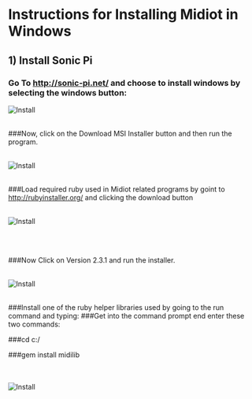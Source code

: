 # Instructions for Installing Midiot in Windows

## 1) Install Sonic Pi 

### Go To http://sonic-pi.net/ and choose to install windows by selecting the windows button:

![Install](https://github.com/mojoD/midiloops/blob/master/zzz%20-%20sonicpiload1.png)
<br><br>
  
  
      





###Now, click on the Download MSI Installer button and then run the program.
<br><br>

![Install](https://github.com/mojoD/midiloops/blob/master/zzz-%20sonicpiload2.png)
<br><br>





###Load required ruby used in Midiot related programs by goint to http://rubyinstaller.org/ and clicking the download button
<br><br>

![Install](https://github.com/mojoD/midiloops/blob/master/zzz%20-%20sonicpiload3.png)

<br><br>






###Now Click on Version 2.3.1 and run the installer.
<br><br>

![Install](https://github.com/mojoD/midiloops/blob/master/zzz%20-%20sonicpiload4.png)
<br><br>

###Install one of the ruby helper libraries used by going to the run command and typing:
###Get into the command prompt end enter these two commands:

###cd c:/

###gem install midilib

<br><br>
![Install](https://github.com/mojoD/midiloops/blob/master/zzz%20-%20sonicpiload5.png)






